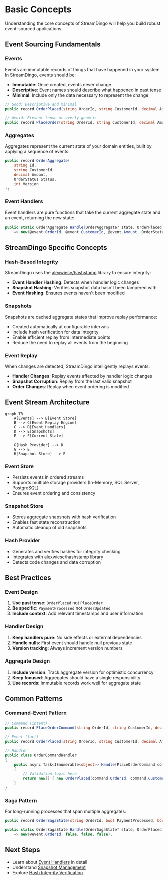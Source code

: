 # Basic Concepts

Understanding the core concepts of StreamDingo will help you build robust event-sourced applications.

## Event Sourcing Fundamentals

### Events
Events are immutable records of things that have happened in your system. In StreamDingo, events should be:

- **Immutable**: Once created, events never change
- **Descriptive**: Event names should describe what happened in past tense
- **Minimal**: Include only the data necessary to represent the change

```csharp
// Good: Descriptive and minimal
public record OrderPlaced(string OrderId, string CustomerId, decimal Amount, DateTime PlacedAt);

// Avoid: Present tense or overly generic
public record PlaceOrder(string OrderId, string CustomerId, decimal Amount);
```

### Aggregates
Aggregates represent the current state of your domain entities, built by applying a sequence of events:

```csharp
public record OrderAggregate(
    string Id,
    string CustomerId, 
    decimal Amount,
    OrderStatus Status,
    int Version
);
```

### Event Handlers
Event handlers are pure functions that take the current aggregate state and an event, returning the new state:

```csharp
public static OrderAggregate Handle(OrderAggregate? state, OrderPlaced @event)
    => new(@event.OrderId, @event.CustomerId, @event.Amount, OrderStatus.Placed, (state?.Version ?? 0) + 1);
```

## StreamDingo Specific Concepts

### Hash-Based Integrity
StreamDingo uses the [alexwiese/hashstamp](https://github.com/alexwiese/hashstamp) library to ensure integrity:

- **Event Handler Hashing**: Detects when handler logic changes
- **Snapshot Hashing**: Verifies snapshot data hasn't been tampered with
- **Event Hashing**: Ensures events haven't been modified

### Snapshots
Snapshots are cached aggregate states that improve replay performance:

- Created automatically at configurable intervals
- Include hash verification for data integrity
- Enable efficient replay from intermediate points
- Reduce the need to replay all events from the beginning

### Event Replay
When changes are detected, StreamDingo intelligently replays events:

- **Handler Changes**: Replay events affected by handler logic changes
- **Snapshot Corruption**: Replay from the last valid snapshot
- **Order Changes**: Replay when event ordering is modified

## Event Stream Architecture

```mermaid
graph TB
    A[Events] --> B[Event Store]
    B --> C[Event Replay Engine]
    C --> D[Event Handlers]
    D --> E[Snapshots]
    E --> F[Current State]
    
    G[Hash Provider] --> D
    G --> E
    H[Snapshot Store] --> E
```

### Event Store
- Persists events in ordered streams
- Supports multiple storage providers (In-Memory, SQL Server, PostgreSQL)
- Ensures event ordering and consistency

### Snapshot Store
- Stores aggregate snapshots with hash verification
- Enables fast state reconstruction
- Automatic cleanup of old snapshots

### Hash Provider
- Generates and verifies hashes for integrity checking
- Integrates with alexwiese/hashstamp library
- Detects code changes and data corruption

## Best Practices

### Event Design
1. **Use past tense**: `OrderPlaced` not `PlaceOrder`
2. **Be specific**: `PaymentProcessed` not `OrderUpdated`
3. **Include context**: Add relevant timestamps and user information

### Handler Design
1. **Keep handlers pure**: No side effects or external dependencies
2. **Handle nulls**: First event should handle null previous state
3. **Version tracking**: Always increment version numbers

### Aggregate Design
1. **Include version**: Track aggregate version for optimistic concurrency
2. **Keep focused**: Aggregates should have a single responsibility
3. **Use records**: Immutable records work well for aggregate state

## Common Patterns

### Command-Event Pattern
```csharp
// Command (intent)
public record PlaceOrderCommand(string OrderId, string CustomerId, decimal Amount);

// Event (fact)
public record OrderPlaced(string OrderId, string CustomerId, decimal Amount, DateTime PlacedAt);

// Handler
public class OrderCommandHandler
{
    public async Task<IEnumerable<object>> Handle(PlaceOrderCommand command)
    {
        // Validation logic here
        return new[] { new OrderPlaced(command.OrderId, command.CustomerId, command.Amount, DateTime.UtcNow) };
    }
}
```

### Saga Pattern
For long-running processes that span multiple aggregates:

```csharp
public record OrderSagaState(string OrderId, bool PaymentProcessed, bool InventoryReserved, bool EmailSent);

public static OrderSagaState Handle(OrderSagaState? state, OrderPlaced @event)
    => new(@event.OrderId, false, false, false);
```

## Next Steps

- Learn about [Event Handlers](../guide/event-handlers.md) in detail
- Understand [Snapshot Management](../guide/snapshots.md)
- Explore [Hash Integrity Verification](../guide/hash-integrity.md)